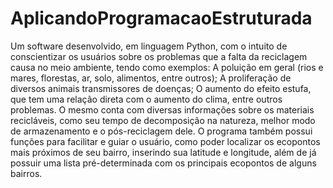# AplicandoProgramacaoEstruturada
Um software desenvolvido, em linguagem Python, com o intuito de conscientizar os usuários sobre os problemas que a falta da reciclagem causa no meio ambiente, tendo como exemplos: A poluição em geral (rios e mares, florestas, ar, solo, alimentos, entre outros); A proliferação de diversos animais transmissores de doenças; O aumento do efeito estufa, que tem uma relação direta com o aumento do clima, entre outros problemas.
O mesmo conta com diversas informações sobre os materiais recicláveis, como seu tempo de decomposição na natureza, melhor modo de armazenamento e o pós-reciclagem dele. O programa também possui funções para facilitar e guiar o usuário, como poder localizar os ecopontos mais próximos de seu bairro, inserindo sua latitude e longitude, além de já possuir uma lista pré-determinada com os principais ecopontos de alguns bairros.

